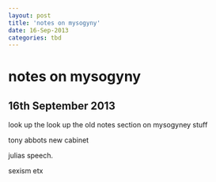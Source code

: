 ```yaml
---
layout: post
title: 'notes on mysogyny'
date: 16-Sep-2013
categories: tbd
---
```


# notes on mysogyny

## 16th September 2013

look up the look up the old notes section on mysogyney stuff

tony abbots new cabinet

julias speech.

 

sexism etx
